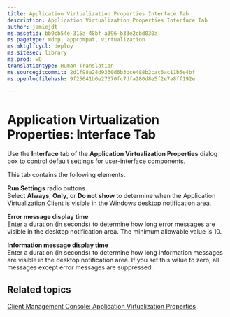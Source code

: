 ```yaml
---
title: Application Virtualization Properties Interface Tab
description: Application Virtualization Properties Interface Tab
author: jamiejdt
ms.assetid: bb9cb54e-315a-48bf-a396-b33e2cbd030a
ms.pagetype: mdop, appcompat, virtualization
ms.mktglfcycl: deploy
ms.sitesec: library
ms.prod: w8
translationtype: Human Translation
ms.sourcegitcommit: 2d1f98a24d9330d6b3bce488b2cac6ac11b5e4bf
ms.openlocfilehash: 9f25641b6e27370fc7dfa280d8e5f2e7a8ff192e

---
```



# Application Virtualization Properties: Interface Tab


Use the **Interface** tab of the **Application Virtualization Properties** dialog box to control default settings for user-interface components.

This tab contains the following elements.

<a href="" id="run-settings-radio-buttons"></a>
            **Run Settings** radio buttons  
Select **Always**, **Only**, or **Do not show** to determine when the Application Virtualization Client is visible in the Windows desktop notification area.

<a href="" id="error-message-display-time"></a>**Error message display time**  
Enter a duration (in seconds) to determine how long error messages are visible in the desktop notification area. The minimum allowable value is 10.

<a href="" id="information-message-display-time"></a>**Information message display time**  
Enter a duration (in seconds) to determine how long information messages are visible in the desktop notification area. If you set this value to zero, all messages except error messages are suppressed.

## Related topics


[Client Management Console: Application Virtualization Properties](client-management-console-application-virtualization-properties.md)

 

 








<!--HONumber=Jun16_HO4-->


